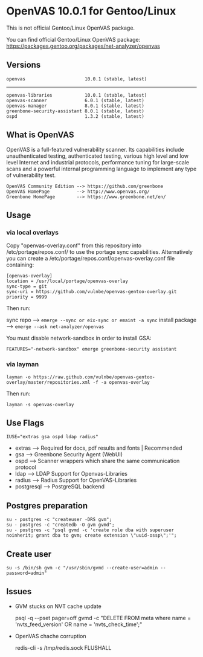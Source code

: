 # OpenVAS 10.0.1 for Gentoo/Linux

This is not official Gentoo/Linux OpenVAS package.

You can find official Gentoo/Linux OpenVAS package: 
https://packages.gentoo.org/packages/net-analyzer/openvas

## Versions

    openvas                      10.0.1 (stable, latest)

---------------------------------------

    openvas-libraries            10.0.1 (stable, latest)
    openvas-scanner              6.0.1 (stable, latest)
    openvas-manager              8.0.1 (stable, latest)
    greenbone-security-assistant 8.0.1 (stable, latest)
    ospd                         1.3.2 (stable, latest)

## What is OpenVAS

OpenVAS is a full-featured vulnerability scanner. Its capabilities include unauthenticated testing, authenticated testing, various high level and low level Internet and industrial protocols, performance tuning for large-scale scans and a powerful internal programming language to implement any type of vulnerability test.

    OpenVAS Community Edition --> https://github.com/greenbone
    OpenVAS HomePage          --> http://www.openvas.org/
    Greenbone HomePage        --> https://www.greenbone.net/en/

## Usage

### via local overlays

Copy "openvas-overlay.conf" from this repository into /etc/portage/repos.conf/ to use the portage sync capabilities.
Alternatively you can create a /etc/portage/repos.conf/openvas-overlay.conf file containing:

    [openvas-overlay]
    location = /usr/local/portage/openvas-overlay
    sync-type = git
    sync-uri = https://github.com/vulnbe/openvas-gentoo-overlay.git
    priority = 9999

Then run:

sync repo       --> `emerge --sync or eix-sync or emaint -a sync`
install package --> `emerge --ask net-analyzer/openvas`

You must disable network-sandbox in order to install GSA:
    
    FEATURES="-network-sandbox" emerge greenbone-security assistant

### via layman

    layman -o https://raw.github.com/vulnbe/openvas-gentoo-overlay/master/repositories.xml -f -a openvas-overlay

Then run:

    layman -s openvas-overlay

## Use Flags

    IUSE="extras gsa ospd ldap radius"

- extras     --> Required for docs, pdf results and fonts | Recommended
- gsa        --> Greenbone Security Agent (WebUI)
- ospd       --> Scanner wrappers which share the same communication protocol
- ldap       --> LDAP Support for Openvas-Libraries
- radius     --> Radius Support for OpenVAS-Libraries
- postgresql --> PostgreSQL backend

## Postgres preparation

    su - postgres -c "createuser -DRS gvm";
    su - postgres -c "createdb -O gvm gvmd";
    su - postgres -c "psql gvmd -c 'create role dba with superuser noinherit; grant dba to gvm; create extension \"uuid-ossp\";'";

## Create user

    su -s /bin/sh gvm -c "/usr/sbin/gvmd --create-user=admin --password=admin"

## Issues

- GVM stucks on NVT cache update

    psql -q --pset pager=off gvmd -c "DELETE FROM meta where name = 'nvts_feed_version' OR name = 'nvts_check_time';"

- OpenVAS chache corruption

    redis-cli -s /tmp/redis.sock FLUSHALL
